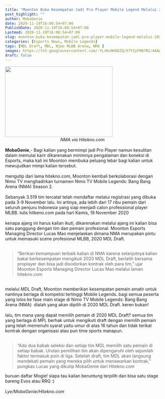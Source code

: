 ```yaml
---
title: "Moonton Buka Kesempatan Jadi Pro Player Mobile Legend Melalui 2020 MDL Draft? Apakah Itu?"
post_highlight: ""
author: MobaGenie
date: 2020-11-19T16:08:54+07:00
PublishDate: 2020-11-19T16:08:54+07:00
Lastmod: 2020-11-19T16:08:54+07:00
slug: moonton-buka-kesempatan-jadi-pro-player-mobile-legend-melalui-2020-mdl-draft-apa
categories: [Esports News, Mobile Legends]
tags: [MDL Draft, MDL, Nimo MLBB Arena, NMA ]
images: https://lh3.googleusercontent.com/-YLnKu9HGDZQ/X7Y2yFRN7NI/AAAAAAAABjA/Mv5AWhfhNswA5yYIN7drxCz-hMDHqYZbgCLcBGAsYHQ/s1600/IMG_ORG_1605777009957.jpeg
draft: false
---
```


<div><div text-align: center;"><a href="https://lh3.googleusercontent.com/-YLnKu9HGDZQ/X7Y2yFRN7NI/AAAAAAAABjA/Mv5AWhfhNswA5yYIN7drxCz-hMDHqYZbgCLcBGAsYHQ/s1600/IMG_ORG_1605777009957.jpeg"  ><img  src="https://lh3.googleusercontent.com/-YLnKu9HGDZQ/X7Y2yFRN7NI/AAAAAAAABjA/Mv5AWhfhNswA5yYIN7drxCz-hMDHqYZbgCLcBGAsYHQ/s1600/IMG_ORG_1605777009957.jpeg"  width="350" height="230"  ></a></div><div style="text-align: center;"><i>NMA via Hitekno.co</i>m</div><br>
</div><div><b>MobaGenie</b>,- Bagi kalian yang bermimpi jadi Pro Player namun kesulitan dalam memulai karir dikarenakan minimnya pengalaman dan koneksi di Esports, maka kali ini Moonton membuka peluang lebar bagi kalian untuk mewujudkan mimpi kalian tersebut.</div><div><br>
</div><div>mengutip dari lama hitekno.com, Moonton kembali berkolaborasi dengan Nimo TV menghadirkan turnamen Nimo TV Mobile Legends: Bang Bang Arena (NMA) Season 2.</div><div><br>
</div><div>Sebanyak 3.519 tim tercatat telah mendaftar melalui registrasi yang dibuka pada 3-9 November lalu. Ini artinya, ada lebih dari 17 ribu pemain dari seluruh penjuru Indonesia yang siap menjadi calon professional player MLBB. tulis hitkeno.com pada hari Kamis, 19 November 2020</div><div><br>
</div><div>kenapa ajang ini harus kalian ikuti, dikarenakan melalui ajang ini kalian bisa satu panggung dengan tim dan pemain profesional. Moonton Esports Managing Director Lucas Mao menjelaskan dimana NMA merupakan pintu untuk memasuki scene profesional MLBB, 2020 MDL Draft.</div><div><br>
</div><blockquote>“Berikan kemampuan terbaik kalian di NMA karena selanjutnya kalian bakal berkesempatan mengikuti 2020 MDL Draft, berlatih bersama proplayer dan bisa jadi disodorkan kontrak oleh para tim,” ujar Moonton Esports Managing Director Lucas Mao melalui laman hitekno.com</blockquote><div><br>
</div><div>melalui MDL Draft, Moonton memberikan kesempatan pemain amatir untuk nantinya berlaga di kompetisi tertinggi Mobile Legends. bagi semua peserta yang lolos ke fase main stage di Nimo TV Mobile Legends: Bang Bang Arena (NMA)&nbsp; dialah yang akan dipilih di 2020 MDL Draft. keren bukan!</div><div><br>
</div><div>lalu, tim mana yang dapat memilih pemain di 2020 MDL Draft? semua tim yang berlaga di MPL berhak untuk mengikuti draft dengan memilih pemain yang telah memenuhi syarat yaitu umur di atas 16 tahun dan tidak terikat kontrak dengan organisasi atau pun time sports manapun.</div><div><br>
</div><blockquote>“Ada dua babak seleksi dan setiap tim MDL memilih satu pemain di setiap babak. Urutan pemilihan tim akan dipengaruhi oleh sejumlah faktor termasuk poin di liga. Setelah draft, tim MDL akan langsung mendekati pemain yang mereka pilih untuk menawarkan kontrak," pungkas Lucas yang dikutip MobaGenie dari Hitekno.com</blockquote><div>buruan daftar Mogie! siapa tau kalian beruntung terpilih dan bisa satu stage bareng Evos atau RRQ :)</div><div><br>
</div><div><i>Lye/MobaGenie/Hitekno.com</i></div><div><br>
</div>
